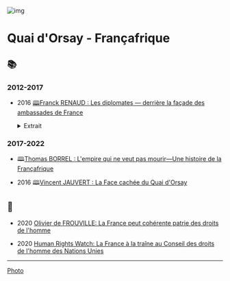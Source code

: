 ![img](../_aux/HotelMAE.png)
# Quai d'Orsay - Françafrique

## 📚

### 2012-2017
* <a id="diplofr"></a>2016 [🕮Franck RENAUD : Les diplomates — derrière la façade des ambassades de France](https://www.lisez.com/livre-grand-format/la-face-cachee-du-quai-dorsay/9782221157046)

    <details><summary>Extrait</summary>
    
    * [dossier](./pieces/identifiant/4738ca13)
    </details>

### 2017-2022

* <a id="borrel2021empire"></a> 🕮[Thomas BORREL : L'empire qui ne veut pas mourir—Une histoire de la Françafrique](https://www.seuil.com/ouvrage/l-empire-qui-ne-veut-pas-mourir-collectif/9782021464160)

* <a id="jauvert2016face"></a>2016 🕮[Vincent JAUVERT : La Face cachée du Quai d'Orsay](https://www.lisez.com/livre-grand-format/la-face-cachee-du-quai-dorsay/9782221157046)

## 📰

* <a id="frouv2020ddl"></a>2020 [Olivier de FROUVILLE: La France peut cohérente patrie des droits de l'homme](https://www.lemonde.fr/idees/article/2020/12/03/la-france-peu-coherente-patrie-des-droits-de-l-homme_6062003_3232.html)

* <a id="HRWfrance"></a> 2020 [Human Rights Watch: La France à la traîne au Conseil des droits de l'homme des Nations Unies](https://www.hrw.org/fr/news/2020/10/08/la-france-la-traine-au-conseil-des-droits-de-lhomme-des-nations-unies)

---
[Photo](attrib.md#HotelMAE)
